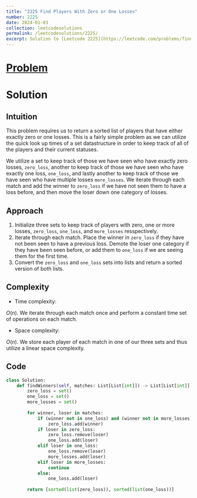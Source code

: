 ```yaml
---
title: "2225 Find Players With Zero or One Losses"
number: 2225
date: 2024-01-03
collection: leetcodesolutions
permalink: /leetcodesolutions/2225/
excerpt: Solution to [Leetcode 2225](https://leetcode.com/problems/find-players-with-zero-or-one-losses/description/)
---
```

# [Problem](https://leetcode.com/problems/find-players-with-zero-or-one-losses/description/)

# Solution

## Intuition
<!-- Describe your first thoughts on how to solve this problem. -->
This problem requires us to return a sorted list of players that have either exactly zero or one losses. This is a fairly simple problem as we can utilize the quick look up times of a set datastructure in order to keep track of all of the players and their current statuses.

We utilize a set to keep track of those we have seen who have exactly zero losses, `zero_loss`, another to keep track of those we have seen who have exactly one loss, `one_loss`, and lastly another to keep track of those we have seen who have multiple losses `more_losses`. We iterate through each match and add the winner to `zero_loss` if we have not seen them to have a loss before, and then move the loser down one category of losses.

## Approach
<!-- Describe your approach to solving the problem. -->
1. Initialize three sets to keep track of players with zero, one or more losses, `zero_loss`, `one_loss`, and `more_losses` resspectively.
2. Iterate through each match. Place the winner in `zero_loss` if they have not been seen to have a previous loss. Demote the loser one category if they have been seen before, or add them to `one_loss` if we are seeing them for the first time.
3. Convert the `zero_loss` and `one_loss` sets into lists and return a sorted version of both lists. 

## Complexity
- Time complexity:
<!-- Add your time complexity here, e.g. $$O(n)$$ -->
$O(n)$. We iterate through each match once and perform a constant time set of operations on each match.

- Space complexity:
<!-- Add your space complexity here, e.g. $$O(n)$$ -->
$O(n)$. We store each player of each match in one of our three sets and thus utilize a linear space complexity.

## Code
```python
class Solution:
    def findWinners(self, matches: List[List[int]]) -> List[List[int]]:
        zero_loss = set()
        one_loss = set()
        more_losses = set()
        
        for winner, loser in matches:
            if (winner not in one_loss) and (winner not in more_losses):
                zero_loss.add(winner)
            if loser in zero_loss:
                zero_loss.remove(loser)
                one_loss.add(loser)
            elif loser in one_loss:
                one_loss.remove(loser)
                more_losses.add(loser)
            elif loser in more_losses:
                continue
            else:
                one_loss.add(loser)          
            
        return [sorted(list(zero_loss)), sorted(list(one_loss))]
```